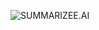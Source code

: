 
![SUMMARIZEE.AI]([https://i.ibb.co/NK12JG2/Thumbnail-26.png](https://ibb.co/0j904Dw)https://ibb.co/0j904Dw)


